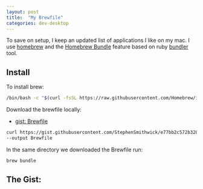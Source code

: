 ```yaml
---
layout: post
title:  "My Brewfile"
categories: dev-desktop
---
```


To save on setup, I keep an updated list of applications I like on my mac.  I use [homebrew](https://brew.sh/) and the [Homebrew Bundle](https://github.com/Homebrew/homebrew-bundle) feature based on ruby [bundler](https://bundler.io/) tool.

## Install
To install brew:
```zsh
/bin/bash -c "$(curl -fsSL https://raw.githubusercontent.com/Homebrew/install/HEAD/install.sh)"
```

Download the brewfile locally: 
- [gist: Brewfile](https://gist.github.com/StephenSmithwick/e77bb2c572b320631ecef3f0d8740927)
```zsh
curl https://gist.githubusercontent.com/StephenSmithwick/e77bb2c572b320631ecef3f0d8740927/raw/f3a3f89180336de8248dbc1a8808f9c75cae8bfb/Brewfile \
--output Brewfile
```

In the same directory we downloaded the Brewfile run:
```zsh
brew bundle
```

## The Gist:

<script src="https://gist.github.com/StephenSmithwick/e77bb2c572b320631ecef3f0d8740927.js"></script>



